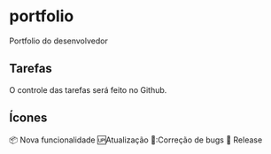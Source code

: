 # portfolio
Portfolio do desenvolvedor

## Tarefas
O controle das tarefas será feito no Github.

## Ícones

:package: Nova funcionalidade
:up:Atualização
🐛:Correção de bugs
:checkered_flag: Release
